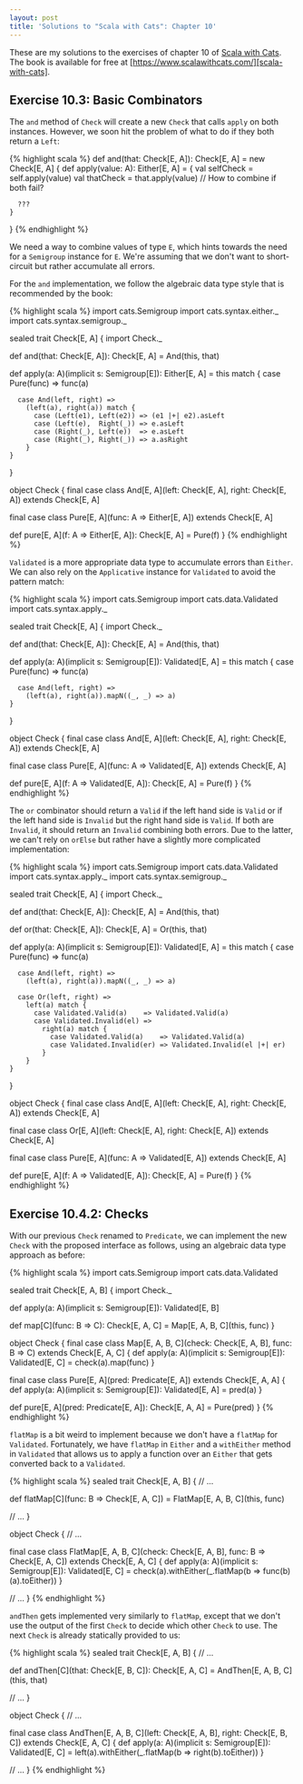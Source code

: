 ```yaml
---
layout: post
title: 'Solutions to "Scala with Cats": Chapter 10'
---
```


These are my solutions to the exercises of chapter 10 of [Scala with
Cats][scala-with-cats]. The book is available for free at
[https://www.scalawithcats.com/][scala-with-cats].

[scala-with-cats]: https://www.scalawithcats.com/

## Exercise 10.3: Basic Combinators

The `and` method of `Check` will create a new `Check` that calls `apply` on both
instances. However, we soon hit the problem of what to do if they both return a
`Left`:

{% highlight scala %}
def and(that: Check[E, A]): Check[E, A] =
  new Check[E, A] {
    def apply(value: A): Either[E, A] = {
      val selfCheck = self.apply(value)
      val thatCheck = that.apply(value)
      // How to combine if both fail?

      ???
    }
  }
{% endhighlight %}

We need a way to combine values of type `E`, which hints towards the need for a
`Semigroup` instance for `E`. We're assuming that we don't want to short-circuit
but rather accumulate all errors.

For the `and` implementation, we follow the algebraic data type style that is
recommended by the book:

{% highlight scala %}
import cats.Semigroup
import cats.syntax.either._
import cats.syntax.semigroup._

sealed trait Check[E, A] {
  import Check._

  def and(that: Check[E, A]): Check[E, A] =
    And(this, that)

  def apply(a: A)(implicit s: Semigroup[E]): Either[E, A] =
    this match {
      case Pure(func) =>
        func(a)

      case And(left, right) =>
        (left(a), right(a)) match {
          case (Left(e1), Left(e2)) => (e1 |+| e2).asLeft
          case (Left(e),  Right(_)) => e.asLeft
          case (Right(_), Left(e))  => e.asLeft
          case (Right(_), Right(_)) => a.asRight
        }
    }
}

object Check {
  final case class And[E, A](left: Check[E, A], right: Check[E, A]) extends Check[E, A]

  final case class Pure[E, A](func: A => Either[E, A]) extends Check[E, A]

  def pure[E, A](f: A => Either[E, A]): Check[E, A] =
    Pure(f)
}
{% endhighlight %}

`Validated` is a more appropriate data type to accumulate errors than `Either`.
We can also rely on the `Applicative` instance for `Validated` to avoid the
pattern match:

{% highlight scala %}
import cats.Semigroup
import cats.data.Validated
import cats.syntax.apply._

sealed trait Check[E, A] {
  import Check._

  def and(that: Check[E, A]): Check[E, A] =
    And(this, that)

  def apply(a: A)(implicit s: Semigroup[E]): Validated[E, A] =
    this match {
      case Pure(func) =>
        func(a)

      case And(left, right) =>
        (left(a), right(a)).mapN((_, _) => a)
    }
}

object Check {
  final case class And[E, A](left: Check[E, A], right: Check[E, A]) extends Check[E, A]

  final case class Pure[E, A](func: A => Validated[E, A]) extends Check[E, A]

  def pure[E, A](f: A => Validated[E, A]): Check[E, A] =
    Pure(f)
}
{% endhighlight %}

The `or` combinator should return a `Valid` if the left hand side is `Valid` or
if the left hand side is `Invalid` but the right hand side is `Valid`. If both
are `Invalid`, it should return an `Invalid` combining both errors. Due to the
latter, we can't rely on `orElse` but rather have a slightly more complicated
implementation:

{% highlight scala %}
import cats.Semigroup
import cats.data.Validated
import cats.syntax.apply._
import cats.syntax.semigroup._

sealed trait Check[E, A] {
  import Check._

  def and(that: Check[E, A]): Check[E, A] =
    And(this, that)

  def or(that: Check[E, A]): Check[E, A] =
    Or(this, that)

  def apply(a: A)(implicit s: Semigroup[E]): Validated[E, A] =
    this match {
      case Pure(func) =>
        func(a)

      case And(left, right) =>
        (left(a), right(a)).mapN((_, _) => a)

      case Or(left, right) =>
        left(a) match {
          case Validated.Valid(a)    => Validated.Valid(a)
          case Validated.Invalid(el) =>
            right(a) match {
              case Validated.Valid(a)    => Validated.Valid(a)
              case Validated.Invalid(er) => Validated.Invalid(el |+| er)
            }
        }
    }
}

object Check {
  final case class And[E, A](left: Check[E, A], right: Check[E, A]) extends Check[E, A]

  final case class Or[E, A](left: Check[E, A], right: Check[E, A]) extends Check[E, A]

  final case class Pure[E, A](func: A => Validated[E, A]) extends Check[E, A]

  def pure[E, A](f: A => Validated[E, A]): Check[E, A] =
    Pure(f)
}
{% endhighlight %}

## Exercise 10.4.2: Checks

With our previous `Check` renamed to `Predicate`, we can implement the new
`Check` with the proposed interface as follows, using an algebraic data type
approach as before:

{% highlight scala %}
import cats.Semigroup
import cats.data.Validated

sealed trait Check[E, A, B] {
  import Check._

  def apply(a: A)(implicit s: Semigroup[E]): Validated[E, B]

  def map[C](func: B => C): Check[E, A, C] =
    Map[E, A, B, C](this, func)
}

object Check {
  final case class Map[E, A, B, C](check: Check[E, A, B], func: B => C) extends Check[E, A, C] {
    def apply(a: A)(implicit s: Semigroup[E]): Validated[E, C] =
      check(a).map(func)
  }

  final case class Pure[E, A](pred: Predicate[E, A]) extends Check[E, A, A] {
    def apply(a: A)(implicit s: Semigroup[E]): Validated[E, A] =
      pred(a)
  }

  def pure[E, A](pred: Predicate[E, A]): Check[E, A, A] =
    Pure(pred)
}
{% endhighlight %}

`flatMap` is a bit weird to implement because we don't have a `flatMap` for
`Validated`. Fortunately, we have `flatMap` in `Either` and a `withEither`
method in `Validated` that allows us to apply a function over an `Either` that
gets converted back to a `Validated`.

{% highlight scala %}
sealed trait Check[E, A, B] {
  // ...

  def flatMap[C](func: B => Check[E, A, C]) =
    FlatMap[E, A, B, C](this, func)

  // ...
}

object Check {
  // ...

  final case class FlatMap[E, A, B, C](check: Check[E, A, B], func: B => Check[E, A, C])
      extends Check[E, A, C] {
    def apply(a: A)(implicit s: Semigroup[E]): Validated[E, C] =
      check(a).withEither(_.flatMap(b => func(b)(a).toEither))
  }

  // ...
}
{% endhighlight %}

`andThen` gets implemented very similarly to `flatMap`, except that we don't use
the output of the first `Check` to decide which other `Check` to use. The next
`Check` is already statically provided to us:

{% highlight scala %}
sealed trait Check[E, A, B] {
  // ...

  def andThen[C](that: Check[E, B, C]): Check[E, A, C] =
    AndThen[E, A, B, C](this, that)

  // ...
}

object Check {
  // ...

  final case class AndThen[E, A, B, C](left: Check[E, A, B], right: Check[E, B, C])
      extends Check[E, A, C] {
    def apply(a: A)(implicit s: Semigroup[E]): Validated[E, C] =
      left(a).withEither(_.flatMap(b => right(b).toEither))
  }

  // ...
}
{% endhighlight %}

